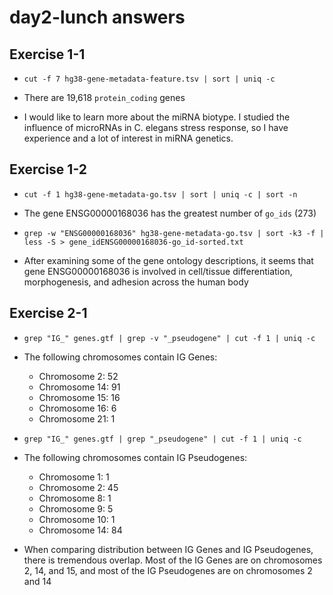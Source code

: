 # day2-lunch answers

## Exercise 1-1

- `cut -f 7 hg38-gene-metadata-feature.tsv | sort | uniq -c`
- There are 19,618 `protein_coding` genes

- I would like to learn more about the miRNA biotype. I studied the influence of microRNAs in C. elegans stress response, so I have experience and a lot of interest in miRNA genetics.

## Exercise 1-2

- `cut -f 1 hg38-gene-metadata-go.tsv | sort | uniq -c | sort -n`
- The gene ENSG00000168036 has the greatest number of `go_ids` (273)

- `grep -w "ENSG00000168036" hg38-gene-metadata-go.tsv | sort -k3 -f | less -S > gene_idENSG00000168036-go_id-sorted.txt`
- After examining some of the gene ontology descriptions, it seems that gene ENSG00000168036 is involved in cell/tissue differentiation, morphogenesis, and adhesion across the human body 

## Exercise 2-1

- `grep "IG_" genes.gtf | grep -v "_pseudogene" | cut -f 1 | uniq -c`
- The following chromosomes contain IG Genes:
    - Chromosome 2: 52
    - Chromosome 14: 91
    - Chromosome 15: 16
    - Chromosome 16: 6
    - Chromosome 21: 1


- `grep "IG_" genes.gtf | grep "_pseudogene" | cut -f 1 | uniq -c`
- The following chromosomes contain IG Pseudogenes:
    - Chromosome 1: 1
    - Chromosome 2: 45
    - Chromosome 8: 1
    - Chromosome 9: 5
    - Chromosome 10: 1
    - Chromosome 14: 84

- When comparing distribution between IG Genes and IG Pseudogenes, there is tremendous overlap. Most of the IG Genes are on chromosomes 2, 14, and 15, and most of the IG Pseudogenes are on chromosomes 2 and 14

